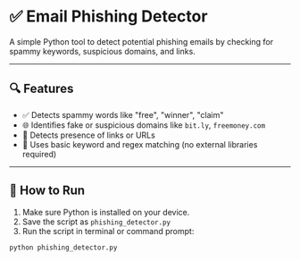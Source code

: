 # ✅ Email Phishing Detector

A simple Python tool to detect potential phishing emails by checking for spammy keywords, suspicious domains, and links.

---

## 🔍 Features

- ✅ Detects spammy words like "free", "winner", "claim"
- 🌐 Identifies fake or suspicious domains like `bit.ly`, `freemoney.com`
- 🔗 Detects presence of links or URLs
- 🧠 Uses basic keyword and regex matching (no external libraries required)

---

## 🚀 How to Run

1. Make sure Python is installed on your device.
2. Save the script as `phishing_detector.py`
3. Run the script in terminal or command prompt:

```bash
python phishing_detector.py
